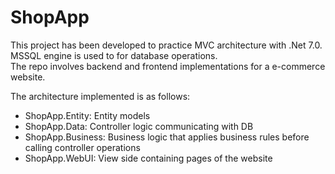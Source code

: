 # ShopApp

This project has been developed to practice MVC architecture with .Net 7.0. MSSQL engine is used to for database operations. <br/>
The repo involves backend and frontend implementations for a e-commerce website.

The architecture implemented is as follows:

<ul>
  <li>ShopApp.Entity: Entity models</li>
  <li>ShopApp.Data: Controller logic communicating with DB</li>
  <li>ShopApp.Business: Business logic that applies business rules before calling controller operations</li>
  <li>ShopApp.WebUI: View side containing pages of the website</li>
</ul>
